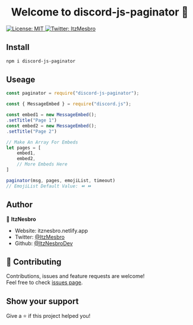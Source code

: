 <h1 align="center">Welcome to discord-js-paginator 👋</h1>
<p>
  <a href="#" target="_blank">
    <img alt="License: MIT" src="https://img.shields.io/badge/License-MIT-yellow.svg" />
  </a>
  <a href="https://twitter.com/ItzMesbro" target="_blank">
    <img alt="Twitter: ItzMesbro" src="https://img.shields.io/twitter/follow/ItzMesbro.svg?style=social" />
  </a>
</p>

## Install

```sh
npm i discord-js-paginator
```

## Useage
```js
const paginator = require("discord-js-paginator");

const { MessageEmbed } = require("discord.js");

const embed1 = new MessageEmbed();
.setTitle("Page 1")
const embed2 = new MessageEmbed();
.setTitle("Page 2")

// Make An Array For Embeds
let pages = [
    embed1,
    embed2,
    // More Embeds Here
]

paginator(msg, pages, emojiList, timeout)
// EmojiList Default Value: ⏪ ⏩
```

## Author

👤 **ItzNesbro**

* Website: itznesbro.netlify.app
* Twitter: [@ItzMesbro](https://twitter.com/ItzMesbro)
* Github: [@ItzNesbroDev](https://github.com/ItzNesbroDev)

## 🤝 Contributing

Contributions, issues and feature requests are welcome!<br />Feel free to check [issues page](https://github.com/ItzNesbroDev/discord-js-paginator/issues). 

## Show your support

Give a ⭐️ if this project helped you!

